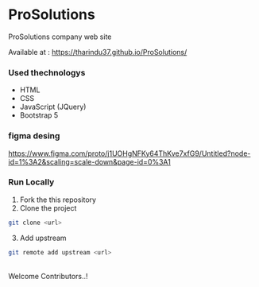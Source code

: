 # ProSolutions
ProSolutions company web site

Available at : 
https://tharindu37.github.io/ProSolutions/

### Used thechnologys
- HTML
- CSS
- JavaScript (JQuery)
- Bootstrap 5

### figma desing
https://www.figma.com/proto/j1UOHgNFKy64ThKve7xfG9/Untitled?node-id=1%3A2&scaling=scale-down&page-id=0%3A1

### Run Locally

1. Fork the this repository
2. Clone the project
  ```bash
  git clone <url>
  ```
3. Add upstream
  ```bash
  git remote add upstream <url>
  ```
  <br>
  Welcome Contributors..!
